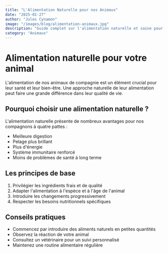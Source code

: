```yaml
---
title: "L'Alimentation Naturelle pour nos Animaux"
date: "2025-01-27"
author: "Jules Cynamon"
image: "/images/blog/alimentation-animaux.jpg"
description: "Guide complet sur l'alimentation naturelle et saine pour vos animaux de compagnie."
category: "Animaux"
---
```


# Alimentation naturelle pour votre animal

L'alimentation de nos animaux de compagnie est un élément crucial pour leur santé et leur bien-être. Une approche naturelle de leur alimentation peut faire une grande différence dans leur qualité de vie.

## Pourquoi choisir une alimentation naturelle ?

L'alimentation naturelle présente de nombreux avantages pour nos compagnons à quatre pattes :
- Meilleure digestion
- Pelage plus brillant
- Plus d'énergie
- Système immunitaire renforcé
- Moins de problèmes de santé à long terme

## Les principes de base

1. Privilégier les ingrédients frais et de qualité
2. Adapter l'alimentation à l'espèce et à l'âge de l'animal
3. Introduire les changements progressivement
4. Respecter les besoins nutritionnels spécifiques

## Conseils pratiques

- Commencez par introduire des aliments naturels en petites quantités
- Observez la réaction de votre animal
- Consultez un vétérinaire pour un suivi personnalisé
- Maintenez une routine alimentaire régulière
